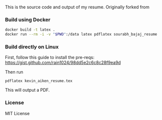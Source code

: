This is the source code and output of my resume. Originally forked from 

### Build using Docker

```sh
docker build -t latex .
docker run --rm -i -v "$PWD":/data latex pdflatex sourabh_bajaj_resume.tex
```

### Build directly on Linux
First, follow this guide to install the pre-reqs: https://gist.github.com/rain1024/98dd5e2c6c8c28f9ea9d

Then run

```shell script
pdflatex kevin_aiken_resume.tex
```

This will output a PDF.
### License

MIT License